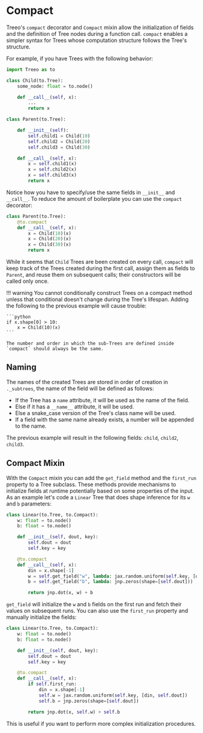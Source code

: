# Compact

Treeo's `compact` decorator and `Compact` mixin allow the initialization of fields and the definition of Tree nodes during a function call. `compact` enables a simpler syntax for Trees whose computation structure follows the Tree's structure.

For example, if you have Trees with the following behavior:

```python
import Treeo as to

class Child(to.Tree):
    some_node: float = to.node()

    def __call__(self, x):
        ...
        return x

class Parent(to.Tree):

    def __init__(self):
        self.child1 = Child(10)
        self.child2 = Child(20)
        self.child3 = Child(30)

    def __call__(self, x):
        x = self.child1(x)
        x = self.child2(x)
        x = self.child3(x)
        return x
```

Notice how you have to specify/use the same fields in `__init__` and `__call__`. To reduce the amount of boilerplate you can use the `compact` decorator:

```python
class Parent(to.Tree):
    @to.compact
    def __call__(self, x):
        x = Child(10)(x)
        x = Child(20)(x)
        x = Child(30)(x)
        return x
```

While it seems that `Child` Trees are been created on every call, `compact` will keep track of the Trees created during the first call, assign them as fields to `Parent`, and reuse them on subsequent calls; their constructors will be called only once. 

!!! warning
    You cannot conditionally construct Trees on a compact method unless that conditional doesn't change during the Tree's lifespan. Adding the following to the previous example will cause trouble:

    ```python
    if x.shape[0] > 10:
        x = Child(10)(x)
    ```

    The number and order in which the sub-Trees are defined inside `compact` should always be the same.

## Naming
The names of the created Trees are stored in order of creation in `._subtrees`, the name of the field will be defined as follows:

* If the Tree has a `name` attribute, it will be used as the name of the field.
* Else if it has a `__name__` attribute, it will be used.
* Else a snake_case version of the Tree's class name will be used.
* If a field with the same name already exists, a number will be appended to the name.

The previous example will result in the following fields: `child`, `child2`, `child3`.

## Compact Mixin

With the `Compact` mixin you can add the `get_field` method and the `first_run` property to a Tree subclass. These methods provide mechanisms to initialize fields at runtime potentially based on some properties of the input. As an example let's code a `Linear` Tree that does shape inference for its `w` and `b` parameters:

```python
class Linear(to.Tree, to.Compact):
    w: float = to.node()
    b: float = to.node()

    def __init__(self, dout, key):
        self.dout = dout
        self.key = key

    @to.compact
    def __call__(self, x):
        din = x.shape[-1]
        w = self.get_field("w", lambda: jax.random.uniform(self.key, [din, self.dout]))
        b = self.get_field("b", lambda: jnp.zeros(shape=[self.dout]))

        return jnp.dot(x, w) + b
```

`get_field` will initialize the `w` and `b` fields on the first run and fetch their values on subsequent runs. You can also use the `first_run` property and manually initialize the fields:

    
```python
class Linear(to.Tree, to.Compact):
    w: float = to.node()
    b: float = to.node()

    def __init__(self, dout, key):
        self.dout = dout
        self.key = key

    @to.compact
    def __call__(self, x):
        if self.first_run:
            din = x.shape[-1]
            self.w = jax.random.uniform(self.key, [din, self.dout])
            self.b = jnp.zeros(shape=[self.dout])

        return jnp.dot(x, self.w) + self.b
```

This is useful if you want to perform more complex initialization procedures.
